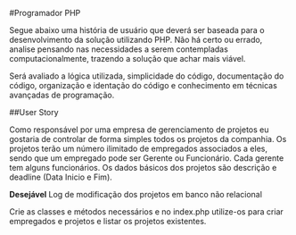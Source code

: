 #Programador PHP

Segue abaixo uma história de usuário que deverá ser baseada para o desenvolvimento da solução utilizando PHP. Não há certo ou errado, analise pensando nas necessidades a serem contempladas computacionalmente, trazendo a solução que achar mais viável.

Será avaliado a lógica utilizada, simplicidade do código, documentação do código, organização e identação do código e conhecimento em técnicas avançadas de programação.

##User Story

Como responsável por uma empresa de gerenciamento de projetos eu gostaria de controlar de forma simples todos os projetos da companhia. Os projetos terão um número ilimitado de empregados associados a eles, sendo que um empregado pode ser Gerente ou Funcionário. Cada gerente tem alguns funcionários. Os dados básicos dos projetos são descrição e deadline (Data Inicio e Fim). 

**Desejável**
Log de modificação dos projetos em banco não relacional

Crie as classes e métodos necessários e no index.php utilize-os para criar empregados e projetos e listar os projetos existentes.
